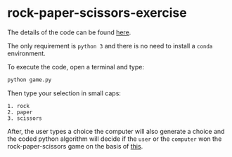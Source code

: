 # rock-paper-scissors-exercise The details of the code can be found [here](https://github.com/lcqsigi/rock-paper-scissors-exercise/blob/main/game.py).The only requirement is `python 3` and there is no need to install a `conda`environment.To execute the code, open a terminal and type:```shpython game.py```Then type your selection in small caps:    1. rock    2. paper    3. scissorsAfter, the user types a choice the computer will also generate a choice and thecoded python algorithm will decide if the `user` or the `computer` won the rock-paper-scissors game on the basis of [this](https://en.wikipedia.org/wiki/Rock_paper_scissors).